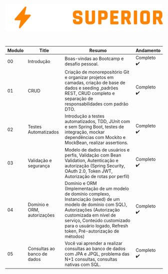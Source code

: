
<p align="center">
<img src = "backend/src/banner/devsuperior.svg" alt="exercicio">
</p>

<br>

| Modulo | Title | Resumo | Andamento |
|---| ----- | -------- | ---------- |
|00|Introdução|Boas-vindas ao Bootcamp e desafio pessoal.| Completo :heavy_check_mark: | 
|01|CRUD|Criação de monorepositório Git e organizar projetos em camadas, criação de base de dados e seeding ,padrões REST, CRUD completo e separação de responsabilidades com padrão DTO.| Completo :heavy_check_mark: | 
|02|Testes Automatizados|Introdução a testes automatizados, TDD, JUnit com e sem Spring Boot, testes de integração, mockar dependências com Mockito e MockBean, realizar assertions.| Completo :heavy_check_mark: | 
|03|Validação e segurança|Modelo de dados de usuários e perfis, Validação com Bean Validation, Autenticação e autorização (Spring Security, OAuth 2.0, Token JWT, Autorização de rotas por perfil)| Completo :heavy_check_mark: |  
|04|Domínio e ORM, autorizações|Domínio e ORM (Implementação de um modelo de domínio complexo, Instanciação (seed) de um modelo de domínio com SQL), Autorizações (Autorização customizada em nível de serviço, Conteúdo customizado para o usuário logado, Refresh token, Pré-autorização de métodos)| Completo :heavy_check_mark: |
|05|Consultas ao banco de dados|Você vai aprender a realizar consultas ao banco de dados com JPA e JPQL, problema das N+1 consultas, consultas nativas com SQL.| Completo :heavy_check_mark: |
